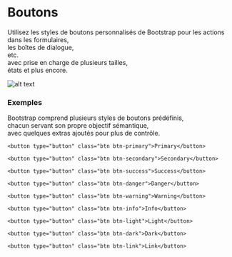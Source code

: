 # Boutons

Utilisez les styles de boutons personnalisés de Bootstrap pour les actions dans les formulaires, <br/>
les boîtes de dialogue, <br/>
etc. <br/>
avec prise en charge de plusieurs tailles,<br/> 
états et plus encore.


![alt text](C:\Users\HP\Desktop\natixis\buttons.png)

### Exemples

Bootstrap comprend plusieurs styles de boutons prédéfinis,<br/>
chacun servant son propre objectif sémantique,<br/>
avec quelques extras ajoutés pour plus de contrôle.

        
```
<button type="button" class="btn btn-primary">Primary</button>

<button type="button" class="btn btn-secondary">Secondary</button>

<button type="button" class="btn btn-success">Success</button>

<button type="button" class="btn btn-danger">Danger</button>

<button type="button" class="btn btn-warning">Warning</button>

<button type="button" class="btn btn-info">Info</button>

<button type="button" class="btn btn-light">Light</button>

<button type="button" class="btn btn-dark">Dark</button>

<button type="button" class="btn btn-link">Link</button>
```